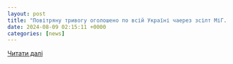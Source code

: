 ```yaml
---
layout: post
title: "Повітряну тривогу оголошено по всій Україні чаерез зсілт МіГ. | Цензор.НЕТ"
date: 2024-08-09 02:15:11 +0000
categories: [news]
---
```


[Читати далі](https://uazmi.org/news/post/f5420584a66c357995b352d008acd58d)
